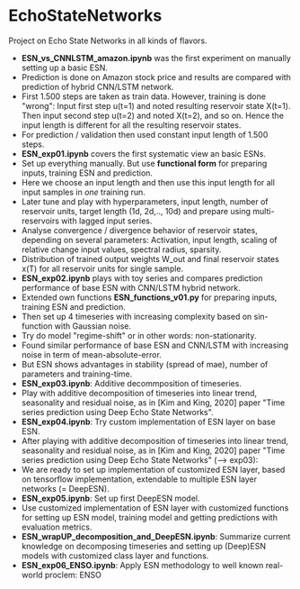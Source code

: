 # EchoStateNetworks
Project on Echo State Networks in all kinds of flavors.

* **ESN\_vs\_CNNLSTM\_amazon.ipynb** was the first experiment on manually setting up a basic ESN.
 * Prediction is done on Amazon stock price and results are compared with prediction of hybrid CNN/LSTM network.
 * First 1.500 steps are taken as train data. However, training is done "wrong": Input first step u(t=1) and noted resulting reservoir state X(t=1). Then input second step u(t=2) and noted X(t=2), and so on. Hence the input length is different for all the resulting reservoir states.
 * For prediction / validation then used constant input length of 1.500 steps.
* **ESN\_exp01.ipynb** covers the first systematic view an basic ESNs.
 * Set up everything manually. But use **functional form** for preparing inputs, training ESN and prediction.
 * Here we choose an input length and then use this input length for all input samples in *one* training run.
 * Later tune and play with hyperparameters, input length, number of reservoir units, target length (1d, 2d,.., 10d) and prepare using multi-reservoirs with lagged input series.
 * Analyse convergence / divergence behavior of reservoir states, depending on several parameters: Activation, input length, scaling of relative change input values, spectral radius, sparsity.
 * Distribution of trained output weights W_out and final reservoir states x(T) for all reservoir units for single sample.
* **ESN\_exp02.ipynb** plays with toy series and compares prediction performance of base ESN with CNN/LSTM hybrid network.
 * Extended own functions **ESN_functions_v01.py** for preparing inputs, training ESN and prediction.
 * Then set up 4 timeseries with increasing complexity based on sin-function with Gaussian noise.
 * Try do model "regime-shift" or in other words: non-stationarity.
 * Found similar performance of base ESN and CNN/LSTM with increasing noise in term of mean-absolute-error.
 * But ESN shows advantages in stability (spread of mae), number of parameters and training-time.
* **ESN\_exp03.ipynb**: Additive decommposition of timeseries.
 * Play with additive decomposition of timeseries into linear trend, seasonality and residual noise, as in [Kim and King, 2020] paper "Time series prediction using Deep Echo State Networks".
* **ESN\_exp04.ipynb**: Try custom implementation of ESN layer on base ESN.
 * After playing with additive decomposition of timeseries into linear trend, seasonality and residual noise, as in [Kim and King, 2020] paper "Time series prediction using Deep Echo State Networks" (--> exp03):
 * We are ready to set up implementation of customized ESN layer, based on tensorflow implementation, extendable to multiple ESN layer networks (= DeepESN).
* **ESN\_exp05.ipynb**: Set up first DeepESN model.
 * Use customized implementation of ESN layer with customized functions for setting up ESN model, training model and getting predictions with evaluation metrics. 
* **ESN\_wrapUP_decomposition_and_DeepESN.ipynb**: Summarize current knowledge on decomposing timeseries and setting up (Deep)ESN models with customized class layer and functions.
* **ESN\_exp06_ENSO.ipynb**: Apply ESN methodology to well known real-world proclem: ENSO